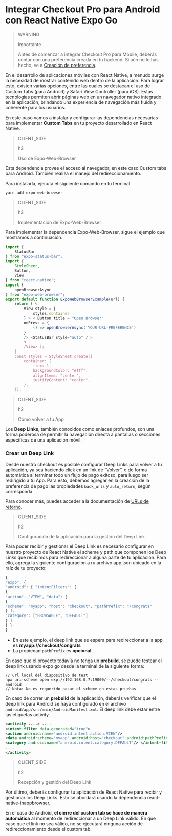 # Integrar Checkout Pro para Android con React Native Expo Go

> WARNING
>
> Importante
>
> Antes de comenzar a integrar Checkout Pro para Mobile, deberás contar con una preferencia creada en tu backend. Si aún no lo has hecho, ve a [Creación de preferencia](/developers/es/docs/checkout-pro/integrate-preferences).

En el desarrollo de aplicaciones móviles con React Native, a menudo surge la necesidad de mostrar contenido web dentro de la aplicación. Para lograr esto, existen varias opciones, entre las cuales se destacan el uso de Custom Tabs (para Android) y Safari View Controller (para iOS). Estas tecnologías permiten abrir páginas web en un navegador nativo integrado en la aplicación, brindando una experiencia de navegación más fluida y coherente para los usuarios.

En este paso vamos a instalar y configurar las dependencias necesarias para implementar **Custom Tabs** en tu proyecto desarrollado en React Native. 

> CLIENT_SIDE
>
> h2
>
> Uso de Expo-Web-Browser

Esta dependencia provee el acceso al navegador, en este caso Custom tabs para Android. También realiza el manejo del redireccionamiento.

Para instalarla, ejecuta el siguiente comando en tu terminal

```yarn
yarn add expo-web-browser
```

> CLIENT_SIDE
>
> h2
>
> Implementación de Expo-Web-Browser

Para implementar la dependencia Expo-Web-Browser, sigue el ejemplo que mostramos a continuación.

```JavaScript
import {
	StatusBar
} from "expo-status-bar";
import {
	StyleSheet,
	Button,
	View
} from "react-native";
import {
	openBrowserAsync
} from "expo-web-browser";
export default function ExpoWebBrowserExample(url) {
	return ( <
		View style = {
			styles.container
		} > < Button title = "Open Browser"
		onPress = {
			() => openBrowserAsync('YOUR-URL-PREFERENCE')
		}
		/> <StatusBar style="auto" / >
		<
		/View> );
	}
	const styles = StyleSheet.create({
		container: {
			flex: 1,
			backgroundColor: "#fff",
			alignItems: "center",
			justifyContent: "center",
		},
	});
```

> CLIENT_SIDE
>
> h2
>
> Cómo volver a tu App 

Los **Deep Links**, también conocidos como enlaces profundos, son una forma poderosa de permitir la navegación directa a pantallas o secciones específicas de una aplicación móvil. 

### Crear un Deep Link
Desde nuestro checkout es posible configurar Deep Links para volver a tu aplicación, ya sea haciendo click en un link de “Volver”, o de forma automática al terminar todo un flujo de pago exitoso, para luego ser redirigido a tu App.
Para esto, debemos agregar en la creación de la preferencia de pago las propiedades `back_urls` y `auto_return`, según corresponda.

Para conocer más, puedes acceder a la documentación de [URLs de retorno](/developers/es/docs/checkout-pro/checkout-customization/user-interface/redirection).

> CLIENT_SIDE
>
> h2
>
> Configuración de la aplicación para la gestión del Deep Link 

Para poder recibir y gestionar el Deep Link es necesario configurar en nuestro proyecto de React Native el scheme y path que componen los Deep Links que recibimos para redireccionar a alguna parte de tu aplicación. 
Para ello, agrega la siguiente configuración a ru archivo app.json ubicado en la raíz de tu proyecto:

```JavaScript
{
"expo": {
"android": { "intentFilters": [
{
"action": "VIEW", "data": [
{
"scheme": "myapp", "host": "checkout", "pathPrefix": "/congrats"
} ],
"category": ["BROWSABLE", "DEFAULT"]
} ]
} }
}
```

* En este ejemplo, el deep link que se espera para redireccionar a la app es **myapp://checkout/congrats**
* La propiedad `pathPrefix` es **opcional**

En caso que el proyecto todavía no tenga un **prebuild**, se puede testear el deep link usando expo go desde la terminal de la siguiente forma:

```
// url local del dispositivo de test
npx uri-scheme open exp://192.168.0.7:19000/--/checkout/congrats --android
// Nota: No es requerido pasar el scheme en estas pruebas
```

En caso de correr un **prebuild** de la aplicación, deberás verificar que el deep link para Android se haya configurado en el  archivo `android/app/src/main/AndroidManifest.xml`. El deep link debe estar entre las etiquetas activity.

```AndroidManifest.xml
<activity ....> ....
<intent-filter data-generated="true">
<action android:name="android.intent.action.VIEW"/>
<data android:scheme="myapp" android:host="checkout" android:pathPrefix="/congrats"/> <category android:name="android.intent.category.BROWSABLE"/>
<category android:name="android.intent.category.DEFAULT"/> </intent-filter>
....
</activity>

```

> CLIENT_SIDE
>
> h2
>
> Recepción y gestión del Deep Link 

Por último, deberás configurar tu aplicación de React Native para recibir y gestionar los Deep Links. Esto se abordará usando la dependencia react-native-inappbrowser. 

En el caso de Android, **el cierre del custom tab se hace de manera automática** al momento de redireccionar a un Deep Link válido. En que caso que el link no sea válido, no se ejecutará ninguna acción de redireccionamiento desde el custom tab.


